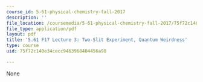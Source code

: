 ```yaml
---
course_id: 5-61-physical-chemistry-fall-2017
description: ''
file_location: /coursemedia/5-61-physical-chemistry-fall-2017/75f72c140e34cecc9463968404456a98_MIT5_61F17_lec3.pdf
file_type: application/pdf
layout: pdf
title: '5.61 F17 Lecture 3: Two-Slit Experiment, Quantum Weirdness'
type: course
uid: 75f72c140e34cecc9463968404456a98

---
```

None
